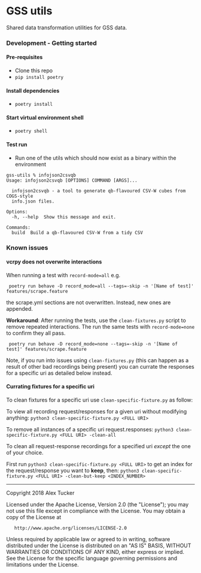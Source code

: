 # GSS utils

Shared data transformation utilities for GSS data.

### Development - Getting started

#### Pre-requisites
- Clone this repo
- `pip install poetry`

#### Install dependencies
- `poetry install`

#### Start virtual environment shell
- `poetry shell`
 
#### Test run
- Run one of the utils which should now exist as a binary within the environment

```
gss-utils % infojson2csvqb 
Usage: infojson2csvqb [OPTIONS] COMMAND [ARGS]...

  infojson2csvqb - a tool to generate qb-flavoured CSV-W cubes from COGS-style
  info.json files.

Options:
  -h, --help  Show this message and exit.

Commands:
  build  Build a qb-flavoured CSV-W from a tidy CSV
```

### Known issues

#### vcrpy does not overwrite interactions

When running a test with `record-mode=all` e.g.
```shell script
 poetry run behave -D record_mode=all --tags=-skip -n '[Name of test]' features/scrape.feature
```
the scrape.yml sections are not overwritten. Instead, new ones are appended.

**Workaround**:
After running the tests, use the `clean-fixtures.py` script to remove repeated interactions.
The run the same tests with `record-mode=none` to confirm they all pass.
```shell script
 poetry run behave -D record_mode=none --tags=-skip -n '[Name of test]' features/scrape.feature
```

Note, if you run into issues using `clean-fixtures.py` (this can happen as a result of other bad recordings being present) you
can currate the responses for a specific uri as detailed below instead.

#### Currating fixtures for a specific uri

To clean fixtures for a specific uri use `clean-specific-fixture.py` as follow:

To view all recording request/responses for a given uri without modifying anything:
`python3 clean-specific-fixture.py <FULL URI>`

To remove all instances of a specific uri request.responses:
`python3 clean-specific-fixture.py <FULL URI> -clean-all`

To clean all request-response recordings for a specified uri _except_ the one of your choice.

First run `python3 clean-specific-fixture.py <FULL URI>` to get an index for the request/response you want to **keep**, then:
`python3 clean-specific-fixture.py <FULL URI> -clean-but-keep <INDEX_NUMBER>`

---

   Copyright 2018 Alex Tucker

   Licensed under the Apache License, Version 2.0 (the "License");
   you may not use this file except in compliance with the License.
   You may obtain a copy of the License at

       http://www.apache.org/licenses/LICENSE-2.0

   Unless required by applicable law or agreed to in writing, software
   distributed under the License is distributed on an "AS IS" BASIS,
   WITHOUT WARRANTIES OR CONDITIONS OF ANY KIND, either express or implied.
   See the License for the specific language governing permissions and
   limitations under the License.
